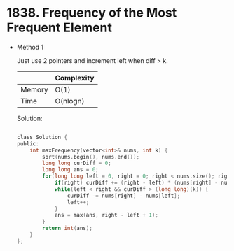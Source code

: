 # 1838. Frequency of the Most Frequent Element 
- Method 1

    Just use 2 pointers and increment left when diff > k.

    | |   Complexity  |
    | ----------- | ----------- | 
    |  Memory     | O(1) | 
    |      Time       |  O(nlogn) | 


    Solution:

    ``` h

    class Solution {
    public:
        int maxFrequency(vector<int>& nums, int k) {
            sort(nums.begin(), nums.end());
            long long curDiff = 0;
            long long ans = 0;
            for(long long left = 0, right = 0; right < nums.size(); right++) {
                if(right) curDiff += (right - left) * (nums[right] - nums[right-1]);
                while(left < right && curDiff > (long long)(k)) {
                    curDiff -= nums[right] - nums[left];
                    left++;
                }
                ans = max(ans, right - left + 1);
            }
            return int(ans);
        }
    };

    ```

<!-- - Method 2

    This is another method.

    | |   Complexity  |
    | ----------- | ----------- | 
    |  Memory     | O(n) | 
    |      Time       |  O(n) | 


    Solution:

    ``` h



    ```

- Additional Knowledge:
       
    Here are some additional knowledge.



<br> -->